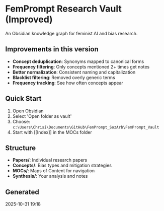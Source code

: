 # FemPrompt Research Vault (Improved)

An Obsidian knowledge graph for feminist AI and bias research.

## Improvements in this version

- **Concept deduplication**: Synonyms mapped to canonical forms
- **Frequency filtering**: Only concepts mentioned 2+ times get notes
- **Better normalization**: Consistent naming and capitalization
- **Blacklist filtering**: Removed overly generic terms
- **Frequency tracking**: See how often concepts appear

## Quick Start

1. Open Obsidian
2. Select 'Open folder as vault'
3. Choose: `c:\Users\Chrisi\Documents\GitHub\FemPrompt_SozArb\FemPrompt_Vault`
4. Start with [[Index]] in the MOCs folder

## Structure

- **Papers/**: Individual research papers
- **Concepts/**: Bias types and mitigation strategies
- **MOCs/**: Maps of Content for navigation
- **Synthesis/**: Your analysis and notes

## Generated

2025-10-31 19:18
